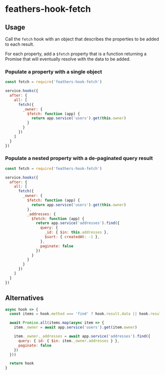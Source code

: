 # feathers-hook-fetch

## Usage

Call the `fetch` hook with an object that describes the properties to be added to each result.

For each property, add a `$fetch` property that is a function returning a Promise that will eventually resolve with the data to be added.

### Populate a property with a single object

```js
const fetch = require('feathers-hook-fetch')

service.hooks({
  after: {
    all: [
      fetch({
        _owner: {
          $fetch: function (app) {
            return app.service('users').get(this.owner)
          }
        }
      })
    ]
  }
})
```

### Populate a nested property with a de-paginated query result

```js
const fetch = require('feathers-hook-fetch')

service.hooks({
  after: {
    all: [
      fetch({
        _owner: {
          $fetch: function (app) {
            return app.service('users').get(this.owner)
          },
          _addresses: {
            $fetch: function (app) {
              return app.service('addresses').find({
                query: {
                  _id: { $in: this.addresses },
                  $sort: { createdAt: -1 },
                },
                paginate: false
              })
            }
          }
        }
      })
    ]
  }
})
```

## Alternatives

```js
async hook => {
  const items = hook.method === 'find' ? hook.result.data || hook.result : [hook.result]

  await Promise.all(items.map(async item => {
    item._owner = await app.service('users').get(item.owner)

    item._owner._addresses = await app.service('addresses').find({
      query: { id: { $in: item._owner.addresses } },
      paginate: false
    })
  }))

  return hook
}
```
